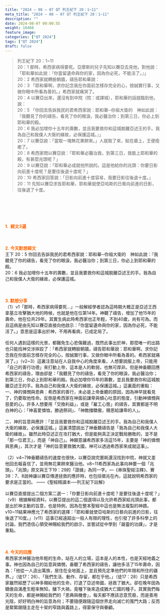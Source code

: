 ```yaml
---
title: "2024 – 08 – 07 QT 列王紀下 20：1~11"
meta_title: "2024 – 08 – 07 QT 列王紀下 20：1~11"
description: ""
date: 2024-08-07 00:00:55
weight: 16488
feature_image: 
categories: ["QT 2024"]
tags: ["QT 2024"]
draft: false
---
```


<blockquote>列王紀下 20：1~11<br />
20：1 那時，希西家病得要死。亞摩斯的兒子先知以賽亞去見他，對他說：「耶和華如此說：『你當留遺命與你的家，因為你必死，不能活了。』」<br />
20：2 希西家就轉臉朝牆，禱告耶和華說：<br />
20：3 「耶和華啊，求你記念我在你面前怎樣存完全的心，按誠實行事，又做你眼中所看為善的。」希西家就痛哭了。<br />
20：4 以賽亞出來，還沒有到中院（院：或譯城），耶和華的話就臨到他，說：<br />
20：5 「你回去告訴我民的君希西家說：耶和華─你祖大衛的　神如此說：『我聽見了你的禱告，看見了你的眼淚，我必醫治你；到第三日，你必上到耶和華的殿。<br />
20：6 我必加增你十五年的壽數，並且我要救你和這城脫離亞述王的手。我為自己和我僕人大衛的緣故，必保護這城。』」<br />
20：7 以賽亞說：「當取一塊無花果餅來。」人就取了來，貼在瘡上，王便痊癒了。<br />
20：8 希西家問以賽亞說：「耶和華必醫治我，到第三日，我能上耶和華的殿，有甚麼兆頭呢？」<br />
20：9 以賽亞說：「耶和華必成就他所說的。這是他給你的兆頭：你要日影向前進十度呢？是要往後退十度呢？」<br />
20：10 希西家回答說：「日影向前進十度容易，我要日影往後退十度。」<br />
20：11 先知以賽亞求告耶和華，耶和華就使亞哈斯的日晷向前進的日影，往後退了十度。</blockquote><br />
&nbsp;<br />
<br />
&nbsp;<br />
<br />
<span style="color: #ff6600;"><strong>1.  經文3遍</strong></span><br />
<br />
&nbsp;<br />
<br />
<span style="color: #ff6600;"><strong>2. 今天默想經文<br />
</strong></span>王下 20：5 你回去告訴我民的君希西家說：耶和華─你祖大衛的　神如此說：『我聽見了你的禱告，看見了你的眼淚，我必醫治你；到第三日，你必上到耶和華的殿。<br />
20：6 我必加增你十五年的壽數，並且我要救你和這城脫離亞述王的手。我為自己和我僕人大衛的緣故，必保護這城。<br />
<br />
&nbsp;<br />
<br />
<strong><span style="color: #ff6600;">3. 默想分享<br />
</span></strong>（1）v1「那時，希西家病得要死…」一般解經學者認為這時期大概正是亞述王西拿基立攻擊猶大地的時候，也就是他在位第14年。神聽了禱告，增加了他15年的壽命，他在位共29年。其實生病此時希西家也正年輕，不到40歲，尚有可為。而且這病是由先知以賽亞直接向他啟示：「你當留遺命與你的家，因為你必死，不能活了。」意思是這事出於神，不用再看病，已成定局了。<br />
<br />
任何人遇到這樣的光景，都難免生心悲傷難過，既然此事出於神，那麼唯一的出路也只能找神交涉摔跤了：「希西家就轉臉朝牆，禱告耶和華說：耶和華啊，求你記念我在你面前怎樣存完全的心，按誠實行事，又做你眼中所看為善的。希西家就痛哭了。」（v2~3）這裏注意站在人自我中心的角度來看，人想要說服上帝，只能用「自己的善行功德」來打動上帝，這本是人的軟弱，也無可厚非。但是神垂聽回應希西家的禱告，理由卻是：「我聽見了你的禱告，看見了你的眼淚，我必醫治你；到第三日，你必上到耶和華的殿。我必加增你15年的壽數，並且我要救你和這城脫離亞述王的手。我為自己和我僕人大衛的緣故，必保護這城。」這裏面的重點：<br />
一、神的憐憫與恩典：希西家的善行，未必是上帝垂聽的原因，因為神早就看見了，仍要取他性命。反倒是希西家在神面前謙卑與傾心吐意的態度，引動神憐憫與慈愛的心。許多人想要用「交換利益」，或是「雇工心態」的禱告，其實都是不明白神的心：「神喜愛憐恤，勝過祭祠」、「神敵擋驕傲，賜恩給謙卑的人」。<br />
<br />
二、神的旨意與應許：「並且我要救你和這城脫離亞述王的手。我為自己和我僕人大衛的緣故，必保護這城。」這裏清楚說出了神垂聽禱告是「我為自己和我僕人大衛的緣故」。雖然此時亞述正在攻打猶大，但是能夠真正決定戰局勝敗的，並不是「那一位君王」，而是「神自己」。神願意讓希西家多活這15年，主要是「神的憐憫與恩典」，其次才是「神的旨意要救猶大國，神可以透過希西家來成就這事」。<br />
<br />
（2）v4~7神垂聽禱告的速度也很快，以賽亞說完噩耗還沒找到中院，神就又差他回去報喜信了，並用無花果餅來醫治他。v8~11希西家為此事向神要一個「兆頭」，「兆頭」原文與王下19：29的「證據」為同一字。―《串珠聖經注釋》、賽38：7、8說神讓以賽亞傳達拯救的應許時，也包括徵兆在內，這就說明希西家的要求是正當的。 ――《聖經精讀本──列王紀下註解》<br />
<br />
以賽亞直接提出二個方案二選一：「你要日影向前進十度呢？是要往後退十度呢？」（v9）根據解經資料，以賽亞提出的這二個選項以及允許希西家給兆頭此事，都是出於神主動的旨意，也是特例，因為在整本聖經中這也是無法複製的神蹟。v10~11結果神應允了希西家的選擇：「耶和華就使亞哈斯的日晷向前進的日影，往後退了10度。」（v11）這事已經遠超出一般人有限的理性，也引發了許多科學上的討論，我們憑信心領受神賜給我們的啟示，並嘗試從中學到「屬靈的功課」，才是重點。<br />
<br />
&nbsp;<br />
<br />
<strong style="font-size: inherit;"><span style="color: #ff6600;">4. 今天的回應<br />
</span></strong>希西家求神醫治他年輕的生命，站在人的立場，這本是人的本性，也是天經地義之事。神也因為自己的旨意與憐憫，垂聽了希西家的禱告，讓他多活了15年壽命，因為：「他從一人造出萬族，居住在全地面上，並且預先定準他們的年限和所住的疆界。」（徒17：26）、「我們生活、動作、存留，都在乎他。」（徒17：28）只是希西家雖然經歷了以神多賜給他的生命，打退了亞述帝國，拯救了猶大。卻在晚年因為驕傲自滿產生輕率無知，釀下大禍，竟種下後來造成猶大亡國的種子。其實我們每天的生命，都是神賜給我們的「恩典與機會」，每天都不應該恣意荒廢，而是善用光陰，好好明白神的旨意為何；不要隨便跟隨這個世界走向滅亡的寬門大路；反而是緊緊跟隨主走在十架的窄路與義路上，得蒙保守與眷顧。<br />
<br />
<audio style="display: none;" controls="controls"></audio><br />
<br />
<audio style="display: none;" controls="controls"></audio><br />
<br />
<audio style="display: none;" controls="controls"></audio><br />
<br />
<audio style="display: none;" controls="controls"></audio><br />
<br />
<audio style="display: none;" controls="controls"></audio>
        